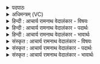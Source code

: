 <details><summary>पदपाठः</summary>

पु꣡नः꣢꣯। ऊ꣣र्जा꣢। नि। व꣣र्तस्व। पु꣡नः꣢꣯। अ꣣ग्ने। इषा꣢। आ꣡यु꣢꣯षा। पु꣡नः꣢꣯। नः꣣। पाहि। अ꣡ꣳह꣢꣯सः। १८३२।
</details>

<details><summary>अधिमन्त्रम् (VC)</summary>

- अग्निः
- अवत्सारः काश्यपः
- गायत्री
- षड्जः
</details>

<details><summary>हिन्दी : आचार्य रामनाथ वेदालंकार - विषयः</summary>

अगले मन्त्र में परमात्मा से प्रार्थना की गयी है।
</details>

<details><summary>हिन्दी : आचार्य रामनाथ वेदालंकार - पदार्थः</summary>

पदार्थान्वयभाषाः -  हे (अग्ने) प्रकाशकों के प्रकाशक,जगन्नायक,सर्वान्तर्यामी परमेश ! आप (पुनः) फिर-फिर (ऊर्जा) बल और प्राणशक्ति के साथ, (पुनः) फिर-फिर (इषा) अभीष्ट आनन्द के साथ (आयुषा) और दीर्घायुष्य के साथ (नि वर्तस्व) हमें निरन्तर प्राप्त होते रहो। (पुनः) फिर-फिर (नः) हमें (अंहसः) पाप से (पाहि) बचाते रहो ॥२॥
</details>

<details><summary>हिन्दी : आचार्य रामनाथ वेदालंकार - भावार्थः</summary>

भावार्थभाषाः -  मनुष्य निर्बल होने से पुनः पुनः निरुत्साह,दैन्य,दुःख,अज्ञान,पाप आदियों से लिप्त होता रहता है। वह परमात्मा की उपासना से पुनः पुनः बल,प्राण,सुख,सद्विद्या,धर्म,दीर्घायुष्य आदि प्राप्त कर सकता है ॥२॥
</details>

<details><summary>संस्कृत : आचार्य रामनाथ वेदालंकार - विषयः</summary>

अथ परमात्मानं प्रार्थयते।
</details>

<details><summary>संस्कृत : आचार्य रामनाथ वेदालंकार - पदार्थः</summary>

पदार्थान्वयभाषाः -  हे (अग्ने) प्रकाशकानां प्रकाशक जगन्नायक सर्वान्तर्यामिन् परमेश ! त्वम् (पुनः) भूयो भूयः (ऊर्जा) बलेन प्राणशक्त्या च, (पुनः) भूयो भूयश्च (इषा) अभीष्टेन आनन्देन (आयुषा) दीर्घायुष्येण च (नि वर्तस्व) निरन्तरम् अस्मान् प्राप्नुहि (पुनः) भूयोभूयः (नः) अस्मान् (अंहसः) पापात् (पाहि) त्रायस्व ॥२॥२
</details>

<details><summary>संस्कृत : आचार्य रामनाथ वेदालंकार - भावार्थः</summary>

भावार्थभाषाः -  मनुष्यो निर्बलत्वात्पुनःपुनर्निरुत्साहदैन्यदुःखाज्ञानपापादि-भिर्लिप्यते। स परमात्मोपासनया पुनः पुनर्बलप्राणसुखसद्विद्याधर्मदीर्घायुष्यादिकं प्राप्तुं शक्नोति ॥२॥
</details>